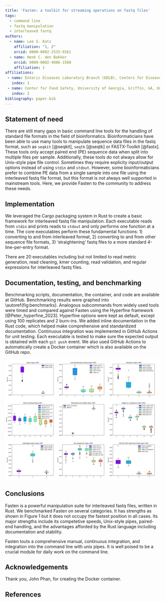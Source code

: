 ```yaml
---
title: 'Fasten: a toolkit for streaming operations on fastq files'
tags:
  - command line
  - fastq manipulation
  - interleaved fastq
authors:
  - name: Lee S. Katz
    affiliation: "1, 2"
    orcid: 0000-0002-2533-9161
  - name: Henk C. den Bakker
    orcid: 0000-0002-4086-1580
    affiliation: 1
affiliations:
 - name: Enteric Diseases Laboratory Branch (EDLB), Centers for Disease Control and Prevention, Atlanta, GA, United States of America
   index: 1
 - name: Center for Food Safety, University of Georgia, Griffin, GA, United States of America
   index: 2
bibliography: paper.bib
---
```


## Statement of need

There are still many gaps in basic command line tools for the handling of standard file formats in the field of bioinformatics.
Bioinformaticians have been able to use many tools to manipulate sequence data files in the fastq format, such as `seqkit` [@seqkit], `seqtk` [@seqtk] or FASTX-Toolkit [@fastx].
These tools only accept paired end (PE) sequence data when split into multiple files per sample.
Additionally, these tools do not always allow for Unix-style pipe file control. Sometimes they require explicity input/output options instead of using `stdin` and `stdout`.
However, some bioinformaticians prefer to combine PE data from a single sample into one file using the interleaved fastq file format, but this format is not always well supported in mainstream tools.
Here, we provide Fasten to the community to address these needs.

## Implementation

We leveraged the Cargo packaging system in Rust to create a basic framework for interleaved fastq file manipulation.
Each executable reads from `stdin` and prints reads to `stdout` and only performs one function at a time.
The core executables perform these fundamental functions: 1) converting to and from interleaved format, 2) converting to and from other sequence file formats, 3) ‘straightening’ fastq files to a more standard 4-line-per-entry format.

There are 20 executables including but not limited to read metric generation, read cleaning, kmer counting, read validation, and regular expressions for interleaved fastq files.

## Documentation, testing, and benchmarking

Benchmarking scripts, documentation, the container, and code are available at GitHub. Benchmarking results were graphed into \autoref{fig:benchmarks}.
Analogous subcommands from widely used tools were timed and compared against Fasten using the Hyperfine framework [@Peter_hyperfine_2023].
Hyperfine options were kept as default, except using 100 replicates and 2 burn-ins.
We added inline documentation in the Rust code, which helped make comprehensive and standardized documentation.
Continuous integration was implemented in GitHub Actions for unit testing.
Each executable is tested to make sure the expected output is obtained with each `git push` event.
We also used GitHub Actions to automatically create a Docker container which is also available on the GitHub repo.

![Benchmarks comparing fasten with other analagous tools. From left to right, then to bottom: Trimming with a minimum quality score; converting fastq to fasta; interleaving R1 and R2 reads; kmer counting; normalizing read depth using kmer coverage; Searching for a sequence in a fastq file; downsampling reads; sorting fastq entries by either sequence or ID; and converting nonstandard fastq files to a format whose entries are four lines each, and selecting the first 100.\label{fig:benchmarks}](benchmarks.png)

## Conclusions

Fasten is a powerful manipulation suite for interleaved fastq files, written in Rust.
We benchmarked Fasten on several categories.
It has strengths as shown in Figure 1 but it does not occupy the fastest position in all cases.
Its major strengths include its competetive speeds,
Unix-style pipes,
paired-end handling,
and the advantages afforded by the Rust language including documentation and stability.

Fasten touts a comprehensive manual, continuous integration, and integration into the command line with unix pipes.
It is well poised to be a crucial module for daily work on the command line.

## Acknowledgements

Thank you, John Phan, for creating the Docker container.

## References
